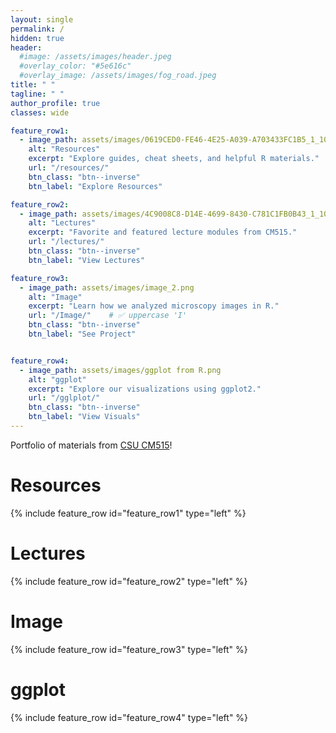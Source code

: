 ```yaml
---
layout: single
permalink: /
hidden: true
header:
  #image: /assets/images/header.jpeg
  #overlay_color: "#5e616c"
  #overlay_image: /assets/images/fog_road.jpeg
title: " "
tagline: " "
author_profile: true
classes: wide

feature_row1:
  - image_path: assets/images/0619CED0-FE46-4E25-A039-A703433FC1B5_1_105_c.jpeg
    alt: "Resources"
    excerpt: "Explore guides, cheat sheets, and helpful R materials."
    url: "/resources/"
    btn_class: "btn--inverse"
    btn_label: "Explore Resources"

feature_row2:
  - image_path: assets/images/4C9008C8-D14E-4699-8430-C781C1FB0B43_1_105_c.jpeg
    alt: "Lectures"
    excerpt: "Favorite and featured lecture modules from CM515."
    url: "/lectures/"
    btn_class: "btn--inverse"
    btn_label: "View Lectures"

feature_row3:
  - image_path: assets/images/image_2.png
    alt: "Image"
    excerpt: "Learn how we analyzed microscopy images in R."
    url: "/Image/"    # ✅ uppercase 'I'
    btn_class: "btn--inverse"
    btn_label: "See Project"


feature_row4:
  - image_path: assets/images/ggplot from R.png
    alt: "ggplot"
    excerpt: "Explore our visualizations using ggplot2."
    url: "/gglplot/"
    btn_class: "btn--inverse"
    btn_label: "View Visuals"
---
```


Portfolio of materials from [CSU CM515](https://github.com/Colorado-State-University-CMB/CM515-course-2025/tree/main)!

# Resources
{% include feature_row id="feature_row1" type="left" %}

# Lectures
{% include feature_row id="feature_row2" type="left" %}

# Image 
{% include feature_row id="feature_row3" type="left" %}

# ggplot
{% include feature_row id="feature_row4" type="left" %}

